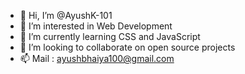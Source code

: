 

- 👋 Hi, I’m @AyushK-101
- 👀 I’m interested in Web Development
- 🌱 I’m currently learning CSS and JavaScript
- 💞️ I’m looking to collaborate on open source projects
- 📫 Mail : ayushbhaiya100@gmail.com



